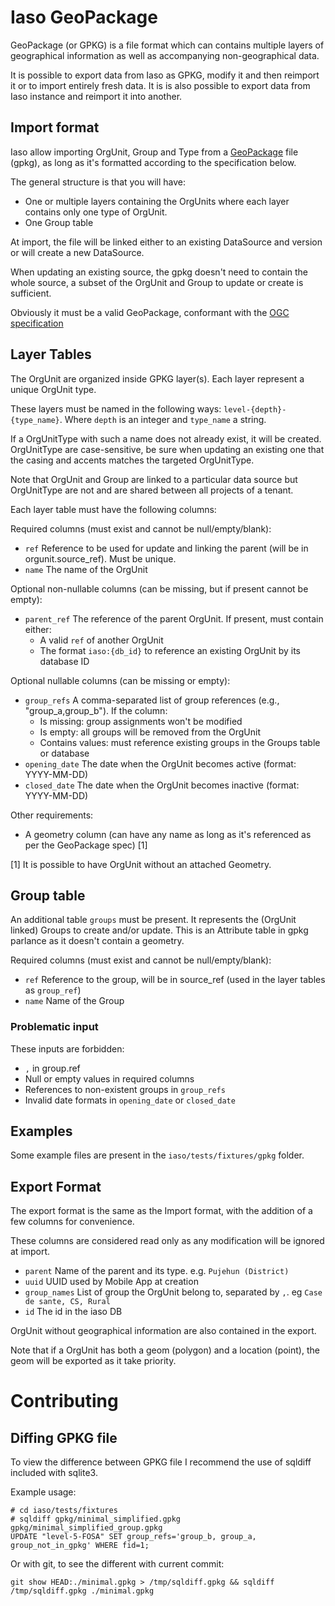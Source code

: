 Iaso GeoPackage
========================

GeoPackage (or GPKG) is a file format which can contains multiple layers of geographical information as well
as accompanying non-geographical data.

It is possible to export data from Iaso as GPKG, modify it and then reimport it or to import entirely fresh data. It is
is also possible to export data from Iaso instance and reimport it into another.

Import format
-------------

Iaso allow importing OrgUnit, Group and Type from a [GeoPackage](https://www.geopackage.org/) file (gpkg), as long
as it's formatted according to the specification below.

The general structure is that you will have:
 * One or multiple layers containing the OrgUnits where each layer contains only one type of OrgUnit.
 * One Group table

At import, the file will be linked either to an existing DataSource and version or will create a new DataSource.

When updating an existing source, the gpkg doesn't need to contain the whole source, a subset of the OrgUnit and Group
to update or create is sufficient.

Obviously it must be a valid GeoPackage, conformant with the [OGC specification](https://www.geopackage.org/spec/)

## Layer Tables
The OrgUnit are organized inside GPKG layer(s). Each layer represent a unique OrgUnit type.

These layers must be named in the following ways: `level-{depth}-{type_name}`. Where `depth` is an integer and `type_name` a string.

If a OrgUnitType with such a name does not already exist, it will be created. OrgUnitType are case-sensitive, 
be sure when updating an existing one that the casing and accents matches the targeted OrgUnitType. 

Note that OrgUnit and Group are linked to a particular data source but OrgUnitType are not and are shared between all projects of a tenant.

Each layer table must have the following columns:

Required columns (must exist and cannot be null/empty/blank):
* `ref` Reference to be used for update and linking the parent (will be in orgunit.source_ref). Must be unique.
* `name` The name of the OrgUnit

Optional non-nullable columns (can be missing, but if present cannot be empty):
* `parent_ref` The reference of the parent OrgUnit. If present, must contain either:
  - A valid `ref` of another OrgUnit
  - The format `iaso:{db_id}` to reference an existing OrgUnit by its database ID

Optional nullable columns (can be missing or empty):
* `group_refs` A comma-separated list of group references (e.g., "group_a,group_b"). If the column:
  - Is missing: group assignments won't be modified
  - Is empty: all groups will be removed from the OrgUnit
  - Contains values: must reference existing groups in the Groups table or database
* `opening_date` The date when the OrgUnit becomes active (format: YYYY-MM-DD)
* `closed_date` The date when the OrgUnit becomes inactive (format: YYYY-MM-DD)

Other requirements:
* A geometry column (can have any name as long as it's referenced as per the GeoPackage spec) [1]

[1] It is possible to have OrgUnit without an attached Geometry.

## Group table

An additional table `groups` must be present. It represents the (OrgUnit linked) Groups to create and/or update. This is an Attribute table in gpkg parlance as it doesn't contain a geometry.

Required columns (must exist and cannot be null/empty/blank):
* `ref` Reference to the group, will be in source_ref (used in the layer tables as `group_ref`)
* `name` Name of the Group

### Problematic input

These inputs are forbidden:
* `,` in group.ref
* Null or empty values in required columns
* References to non-existent groups in `group_refs`
* Invalid date formats in `opening_date` or `closed_date`

## Examples

Some example files are present in the `iaso/tests/fixtures/gpkg` folder.


Export Format
-------------

The export format is the same as the Import format, with the addition of a few columns for convenience.

These columns are considered read only as any modification will be ignored at import.

* `parent` Name of the parent and its type. e.g. `Pujehun (District)`
* `uuid` UUID used by Mobile App at creation
* `group_names` List of group the OrgUnit belong to, separated by `,`. eg  `Case de sante, CS, Rural`
* `id` The id in the iaso DB

OrgUnit without geographical information are also contained in the export.

Note that if a OrgUnit has both a geom (polygon) and a location (point),
the geom will be exported as it take priority.

Contributing
============

Diffing GPKG file
-----------------

To view the difference between GPKG file I recommend the use of sqldiff included with sqlite3.

Example usage:
```
# cd iaso/tests/fixtures
# sqldiff gpkg/minimal_simplified.gpkg gpkg/minimal_simplified_group.gpkg
UPDATE "level-5-FOSA" SET group_refs='group_b, group_a, group_not_in_gpkg' WHERE fid=1;
```

Or with git, to see the different with current commit:
```
git show HEAD:./minimal.gpkg > /tmp/sqldiff.gpkg && sqldiff /tmp/sqldiff.gpkg ./minimal.gpkg
```
